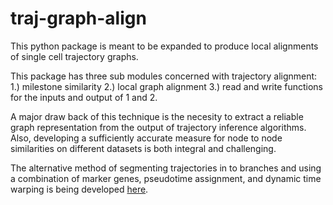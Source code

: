 # traj-graph-align

This python package is meant to be expanded to produce local alignments of single cell trajectory graphs. 

This package has three sub modules concerned with trajectory alignment: 1.) milestone similarity 2.) local graph alignment 3.) read and write functions for the inputs and output of 1 and 2.

A major draw back of this technique is the necesity to extract a reliable graph representation from the output of trajectory inference algorithms. Also, developing a sufficiently accurate measure for node to node similarities on different datasets is both integral and challenging.

The alternative method of segmenting trajectories in to branches and using a combination of marker genes, pseudotime assignment, and dynamic time warping is being developed [here](https://github.com/Stuartlab-UCSC/traj-branch-align). 


